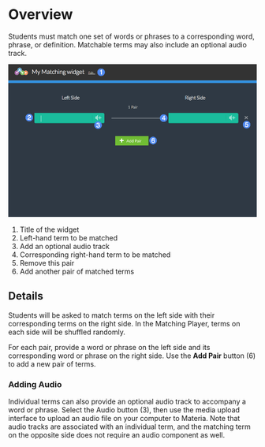 # Overview #

Students must match one set of words or phrases to a corresponding word, phrase, or definition. Matchable terms may also include an optional audio track.

![matching creator screen](assets/create_widget_matching.png "matching creator screen")

1. Title of the widget
2. Left-hand term to be matched
3. Add an optional audio track
4. Corresponding right-hand term to be matched
5. Remove this pair
6. Add another pair of matched terms

## Details ##

Students will be asked to match terms on the left side with their corresponding terms on the right side. In the Matching Player, terms on each side will be shuffled randomly.

For each pair, provide a word or phrase on the left side and its corresponding word or phrase on the right side. Use the **Add Pair** button (6) to add a new pair of terms.

### Adding Audio ###

Individual terms can also provide an optional audio track to accompany a word or phrase. Select the Audio button (3), then use the media upload interface to upload an audio file on your computer to Materia. Note that audio tracks are associated with an individual term, and the matching term on the opposite side does not require an audio component as well.



